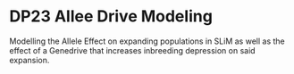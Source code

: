 # DP23 Allee Drive Modeling
 Modelling the Allele Effect on expanding populations in SLiM as well as the effect of a Genedrive that increases inbreeding depression on said expansion.
